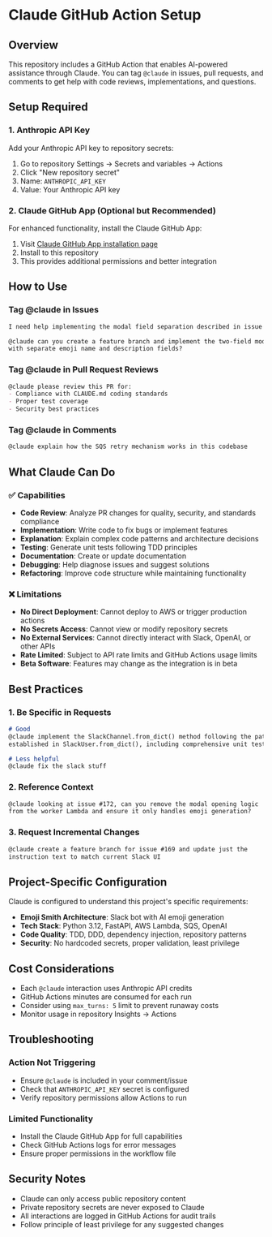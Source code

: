 # Claude GitHub Action Setup

## Overview
This repository includes a GitHub Action that enables AI-powered assistance through Claude. You can tag `@claude` in issues, pull requests, and comments to get help with code reviews, implementations, and questions.

## Setup Required

### 1. Anthropic API Key
Add your Anthropic API key to repository secrets:
1. Go to repository Settings → Secrets and variables → Actions
2. Click "New repository secret"
3. Name: `ANTHROPIC_API_KEY`
4. Value: Your Anthropic API key

### 2. Claude GitHub App (Optional but Recommended)
For enhanced functionality, install the Claude GitHub App:
1. Visit [Claude GitHub App installation page](https://github.com/apps/claude-code)
2. Install to this repository
3. This provides additional permissions and better integration

## How to Use

### Tag @claude in Issues
```markdown
I need help implementing the modal field separation described in issue #170.

@claude can you create a feature branch and implement the two-field modal
with separate emoji name and description fields?
```

### Tag @claude in Pull Request Reviews
```markdown
@claude please review this PR for:
- Compliance with CLAUDE.md coding standards
- Proper test coverage
- Security best practices
```

### Tag @claude in Comments
```markdown
@claude explain how the SQS retry mechanism works in this codebase
```

## What Claude Can Do

### ✅ Capabilities
- **Code Review**: Analyze PR changes for quality, security, and standards compliance
- **Implementation**: Write code to fix bugs or implement features
- **Explanation**: Explain complex code patterns and architecture decisions
- **Testing**: Generate unit tests following TDD principles
- **Documentation**: Create or update documentation
- **Debugging**: Help diagnose issues and suggest solutions
- **Refactoring**: Improve code structure while maintaining functionality

### ❌ Limitations
- **No Direct Deployment**: Cannot deploy to AWS or trigger production actions
- **No Secrets Access**: Cannot view or modify repository secrets
- **No External Services**: Cannot directly interact with Slack, OpenAI, or other APIs
- **Rate Limited**: Subject to API rate limits and GitHub Actions usage limits
- **Beta Software**: Features may change as the integration is in beta

## Best Practices

### 1. Be Specific in Requests
```markdown
# Good
@claude implement the SlackChannel.from_dict() method following the pattern
established in SlackUser.from_dict(), including comprehensive unit tests

# Less helpful
@claude fix the slack stuff
```

### 2. Reference Context
```markdown
@claude looking at issue #172, can you remove the modal opening logic
from the worker Lambda and ensure it only handles emoji generation?
```

### 3. Request Incremental Changes
```markdown
@claude create a feature branch for issue #169 and update just the
instruction text to match current Slack UI
```

## Project-Specific Configuration

Claude is configured to understand this project's specific requirements:
- **Emoji Smith Architecture**: Slack bot with AI emoji generation
- **Tech Stack**: Python 3.12, FastAPI, AWS Lambda, SQS, OpenAI
- **Code Quality**: TDD, DDD, dependency injection, repository patterns
- **Security**: No hardcoded secrets, proper validation, least privilege

## Cost Considerations

- Each `@claude` interaction uses Anthropic API credits
- GitHub Actions minutes are consumed for each run
- Consider using `max_turns: 5` limit to prevent runaway costs
- Monitor usage in repository Insights → Actions

## Troubleshooting

### Action Not Triggering
- Ensure `@claude` is included in your comment/issue
- Check that `ANTHROPIC_API_KEY` secret is configured
- Verify repository permissions allow Actions to run

### Limited Functionality
- Install the Claude GitHub App for full capabilities
- Check GitHub Actions logs for error messages
- Ensure proper permissions in the workflow file

## Security Notes

- Claude can only access public repository content
- Private repository secrets are never exposed to Claude
- All interactions are logged in GitHub Actions for audit trails
- Follow principle of least privilege for any suggested changes
